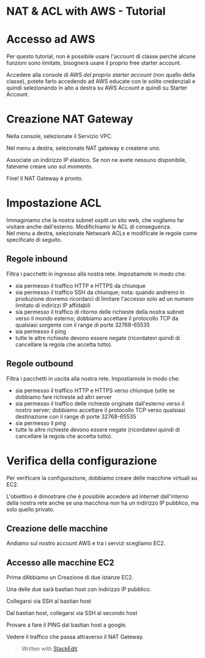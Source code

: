 
  
# NAT & ACL with AWS - Tutorial

# Accesso ad AWS
Per questo tutorial, non è possibile usare l'account di classe perché alcune funzioni sono limitate, bisognerà usare il proprio free starter account.

Accedere alla console di AWS *del proprio starter account* (non quello della classe), potete farlo accedendo ad AWS educate con le solite credenziali e quindi selezionando in alto a destra su AWS Account e quindi su Starter Account.  

# Creazione NAT Gateway  
Nella console, selezionate il Servizio VPC.  
  
Nel menu a destra, selezionate NAT gateway e createne uno.  
 
Associate un indirizzo IP elastico. Se non ne avete nessuno disponibile, fatevene creare uno sul momento.

Fine! Il NAT Gateway è pronto.

# Impostazione ACL
Immaginiamo che la nostra subnet ospiti un sito web, che vogliamo far visitare anche dall'esterno. Modifichiamo le ACL di conseguenza.  
Nel menu a destra, selezionate Netwoark ACLs e modificate le regole come specificato di seguito.

## Regole inbound
Filtra i pacchetti in ingresso alla nostra rete. Impostiamole in modo che: 
- sia permesso il traffico HTTP e HTTPS da chiunque  
- sia permesso il traffico SSH da chiunque; nota: quando andremo in produzione dovremo ricordarci di limitare l'accesso solo ad un numero limitato di indirizzi IP affidabili 
- sia permesso il traffico di ritorno delle richieste della nostra subnet verso il mondo esterno; dobbiamo accettare il protocollo TCP da qualsiasi sorgente con il range di porte 32768-65535  
- sia permesso il ping
- tutte le altre richieste devono essere negate (ricordatevi quindi di cancellare la regola che accetta tutto).

## Regole outbound
Filtra i pacchetti in uscita alla nostra rete. Impostiamole in modo che: 
- sia permesso il traffico HTTP e HTTPS verso chiunque (utile se dobbiamo fare richieste ad altri server
- sia permesso il traffico delle richieste originate dall'esterno verso il nostro server; dobbiamo accettare il protocollo TCP verso qualsiasi destinazione con il range di porte 32768-65535  
- sia permesso il ping
- tutte le altre richieste devono essere negate (ricordatevi quindi di cancellare la regola che accetta tutto).

# Verifica della configurazione

Per verificare la configurazione, dobbiamo creare delle macchine virtuali su EC2.

L'obiettivo è dimostrare che è possibile accedere ad internet dall'interno della nostra rete anche se una macchina _non_ ha un indirizzo IP pubblico, ma solo quello privato.

## Creazione delle macchine
Andiamo sul nostro account AWS e tra i servizi scegliamo EC2.
## Accesso alle macchine EC2

Prima dAbbiamo un
Creazione di due istanze EC2.

Una delle due sarà bastian host con indirizzo IP pubblico.

Collegarsi via SSH al bastian host

Dal bastian host, collegarsi via SSH al secondo host

Provare a fare il PING dal bastian host a google.

Vedere il traffico che passa attraverso il NAT Gateway.


> Written with [StackEdit](https://stackedit.io/).
<!--stackedit_data:
eyJoaXN0b3J5IjpbLTg2NTkzODUzMV19
-->
<!--stackedit_data:
eyJoaXN0b3J5IjpbMTU2ODA1MDI3NSw3NjUzMTg5NDJdfQ==
-->